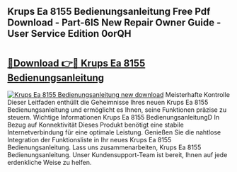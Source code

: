 ## Krups Ea 8155 Bedienungsanleitung Free Pdf Download - Part-6IS New Repair Owner Guide - User Service Edition 0orQH

# <h2><a href="http://df5t0l3.blite.top/?on=Krups+Ea+8155+Bedienungsanleitung">🔗Download 👉🔴 Krups Ea 8155 Bedienungsanleitung</a></h2>

[![Krups Ea 8155 Bedienungsanleitung new download](https://i.imgur.com/lujVjoI.png)](http://df5t0l3.blite.top/?on=Krups+Ea+8155+Bedienungsanleitung)
Meisterhafte Kontrolle Dieser Leitfaden enthüllt die Geheimnisse Ihres neuen Krups Ea 8155 Bedienungsanleitung und ermöglicht es Ihnen, seine Funktionen präzise zu steuern. Wichtige Informationen Krups Ea 8155 BedienungsanleitungD In Bezug auf Konnektivität Dieses Produkt benötigt eine stabile Internetverbindung für eine optimale Leistung. Genießen Sie die nahtlose Integration der Funktionsliste in Ihr neues Krups Ea 8155 Bedienungsanleitung. Lass uns zusammenarbeiten, Krups Ea 8155 Bedienungsanleitung. Unser Kundensupport-Team ist bereit, Ihnen auf jede erdenkliche Weise zu helfen.
